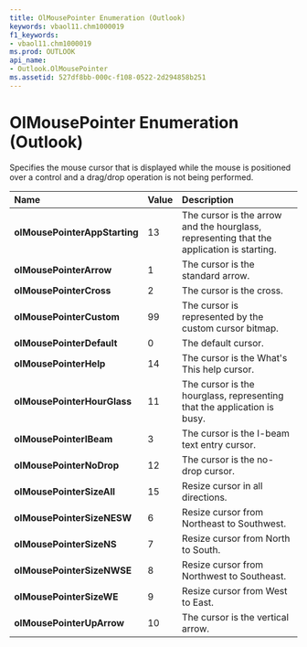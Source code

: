 ```yaml
---
title: OlMousePointer Enumeration (Outlook)
keywords: vbaol11.chm1000019
f1_keywords:
- vbaol11.chm1000019
ms.prod: OUTLOOK
api_name:
- Outlook.OlMousePointer
ms.assetid: 527df8bb-000c-f108-0522-2d294858b251
---
```



# OlMousePointer Enumeration (Outlook)

Specifies the mouse cursor that is displayed while the mouse is positioned over a control and a drag/drop operation is not being performed.



|**Name**|**Value**|**Description**|
|:-----|:-----|:-----|
| **olMousePointerAppStarting**|13|The cursor is the arrow and the hourglass, representing that the application is starting.|
| **olMousePointerArrow**|1|The cursor is the standard arrow.|
| **olMousePointerCross**|2|The cursor is the cross.|
| **olMousePointerCustom**|99|The cursor is represented by the custom cursor bitmap.|
| **olMousePointerDefault**|0|The default cursor.|
| **olMousePointerHelp**|14|The cursor is the What's This help cursor.|
| **olMousePointerHourGlass**|11|The cursor is the hourglass, representing that the application is busy.|
| **olMousePointerIBeam**|3|The cursor is the I-beam text entry cursor.|
| **olMousePointerNoDrop**|12|The cursor is the no-drop cursor.|
| **olMousePointerSizeAll**|15|Resize cursor in all directions.|
| **olMousePointerSizeNESW**|6|Resize cursor from Northeast to Southwest.|
| **olMousePointerSizeNS**|7|Resize cursor from North to South.|
| **olMousePointerSizeNWSE**|8|Resize cursor from Northwest to Southeast.|
| **olMousePointerSizeWE**|9|Resize cursor from West to East.|
| **olMousePointerUpArrow**|10|The cursor is the vertical arrow.|

